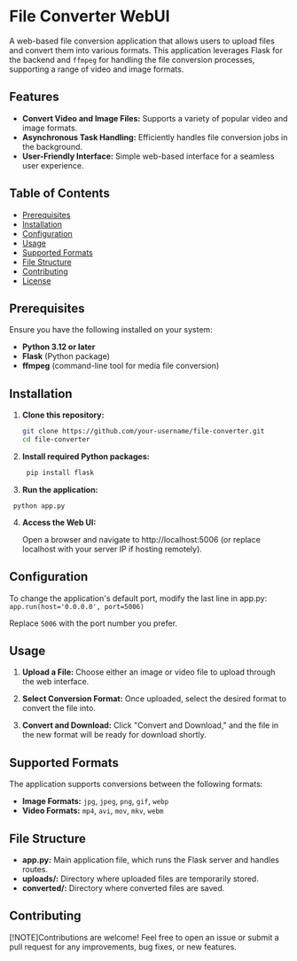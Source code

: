 # File Converter WebUI

A web-based file conversion application that allows users to upload files and convert them into various formats. This application leverages Flask for the backend and `ffmpeg` for handling the file conversion processes, supporting a range of video and image formats.

## Features

- **Convert Video and Image Files:** Supports a variety of popular video and image formats.
- **Asynchronous Task Handling:** Efficiently handles file conversion jobs in the background.
- **User-Friendly Interface:** Simple web-based interface for a seamless user experience.

## Table of Contents

- [Prerequisites](#prerequisites)
- [Installation](#installation)
- [Configuration](#configuration)
- [Usage](#usage)
- [Supported Formats](#supported-formats)
- [File Structure](#file-structure)
- [Contributing](#contributing)
- [License](#license)

## Prerequisites

Ensure you have the following installed on your system:

- **Python 3.12 or later**
- **Flask** (Python package)
- **ffmpeg** (command-line tool for media file conversion)

## Installation

1. **Clone this repository:**

   ```bash
   git clone https://github.com/your-username/file-converter.git
   cd file-converter
   ```

2. **Install required Python packages:**

   ```bash   
    pip install flask
    ```

3.    **Run the application:**

   ```
    python app.py
   ```

4. **Access the Web UI:**

    Open a browser and navigate to http://localhost:5006 (or replace localhost with your server IP if hosting remotely).

## Configuration

To change the application's default port, modify the last line in app.py:
```app.run(host='0.0.0.0', port=5006)```

Replace  ```5006``` with the port number you prefer.


## Usage

1. **Upload a File:** Choose either an image or video file to upload through the web interface.

2. **Select Conversion Format:** Once uploaded, select the desired format to convert the file into.
3. **Convert and Download:** Click "Convert and Download," and the file in the new format will be ready for download shortly.


## Supported Formats
The application supports conversions between the following formats:

- **Image Formats:** ```jpg```, ```jpeg```, ```png```, ```gif```, ```webp```
- **Video Formats:** ```mp4```, ```avi```, ```mov```, ```mkv```, ```webm```

## File Structure

- **app.py:** Main application file, which runs the Flask server and handles routes.
- **uploads/:** Directory where uploaded files are temporarily stored.
- **converted/:** Directory where converted files are saved.

## Contributing

[!NOTE]Contributions are welcome! Feel free to open an issue or submit a pull request for any improvements, bug fixes, or new features.
